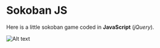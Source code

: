 
# Sokoban JS

Here is a little sokoban game coded in **JavaScript** (*jQuery*).

![Alt text](C:\Users\amind\Desktop\Sokoban\assets\sokoban.png?raw=true "Sokoban")